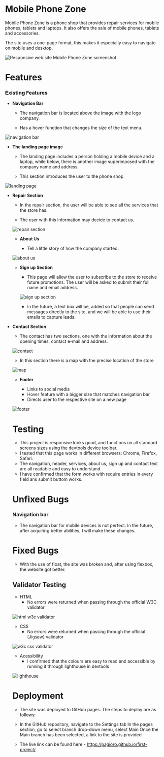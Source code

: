 # Mobile Phone Zone

Mobile Phone Zone is a phone shop that provides repair services for mobile phones, tablets and laptops. It also offers the sale of mobile phones, tablets and accessories.

The site uses a one-page format, this makes it especially easy to navigate on mobile and desktop.

![Responsive web site Mobile Phone Zone screenshot](https://user-images.githubusercontent.com/60697190/153785760-82459b18-ee81-4dd4-ac98-8d333a7d788f.jpg)

# Features

### Existing Features

- __Navigation Bar__

    - The navigation bar is located above the image with the logo company.

    - Has a hover function that changes the size of the text menu.

![navigation bar](https://user-images.githubusercontent.com/60697190/153879326-c85fadfb-c938-4cc4-80d9-6a6eeb6b9a66.png)

- __The landing page image__

    - The landing page includes a person holding a mobile device and a laptop, while below, there is another image superimposed with the company name and address. 

    - This section introduces the user to the phone shop.

![landing page](https://user-images.githubusercontent.com/60697190/153881622-f1dd8d4e-71f0-474f-8ff0-184678cd28a7.png)

- __Repair Section__

    - In the repair section, the user will be able to see all the services that the store has.

    - The user with this information may decide to contact us.

  ![repair section](https://user-images.githubusercontent.com/60697190/153884948-99b6bf20-71bb-4571-b3c0-80b1e06bdf1a.png)

  - __About Us__

     - Tell a little story of how the company started.

  ![about us](https://user-images.githubusercontent.com/60697190/153885683-085fed14-dd75-495a-9cfb-2bf1f0dcc72e.png)

  - __Sign up Section__

    - This page will allow the user to subscribe to the store to receive future promotions. The user will be asked to submit their full name and email address.

    ![sign up section](https://user-images.githubusercontent.com/60697190/153896002-6dbf5133-ed0f-4f59-8a6b-16feba726b2e.png)

    - In the future, a text box will be, added so that people can send messages directly to the site, and we will be able to use their emails to capture leads.

- __Contact Section__

    - The contact has two sections, one with the information about the opening times, contact e-mail and address.

    ![contact](https://user-images.githubusercontent.com/60697190/153899303-c785f8d0-47f2-4275-b500-322e5e80023e.png)

    - In this section there is a map with the precise location of the store

    ![map](https://user-images.githubusercontent.com/60697190/153899548-000ed287-7eaf-4b45-93af-b63736210aac.png)

    - __Footer__

        - Links to social media
        - Hover feature with a bigger size that matches navigation bar
        - Directs user to the respective site on a new page

    ![footer](https://user-images.githubusercontent.com/60697190/153901739-83eae002-0441-4255-b20b-7347b4a054ba.png)

    # Testing

    - This project is responsive looks good, and functions on all standard screens sizes using the devtools device toolbar.        
    - I tested that this page works in different browsers: Chrome, Firefox, Safari.
    - The navigation, header, services, about us, sign up and contact text are all readable and easy to understand.
    - I have confirmed that the form works with require entries in every field ans submit buttom works.

    # Unfixed Bugs

    ### Navigation bar

    - The navigation bar for mobile devices is not perfect. In the future, after acquiring better abilities, I will make these changes.

    # Fixed Bugs

    - With the use of float, the site was broken and, after using flexbox, the website got better.

    ## Validator Testing

    - HTML
        - No errors were returned when passing through the official W3C validator

    ![html w3c validator](https://user-images.githubusercontent.com/60697190/153942232-0a6feb15-762e-4d1c-a8be-06d739bedc88.png)

    - CSS
        - No errors were returned when passing through the official (Jigsaw) validator

    ![w3c css validator](https://user-images.githubusercontent.com/60697190/153942678-3650db23-3fa6-4be8-abd3-e00bfa85ce96.png)

    - Acessibility
        - I confirmed that the colours are easy to read and accessible by running it through lighthouse in devtools

    ![lighthouse](https://user-images.githubusercontent.com/60697190/153944588-e50afde3-a91d-4f5f-a69f-6d3640ba1a57.png)

    # Deployment

    - The site was deployed to GitHub pages. The steps to deploy are as follows:

    - In the GitHub repository, navigate to the Settings tab In the pages section, go to select branch drop-down menu, select Main Once the Main branch has been selected, a link to the site is provided

    - The live link can be found here - https://pagioro.github.io/first-project/





       

       

       

       
            
       

       








    
    

    